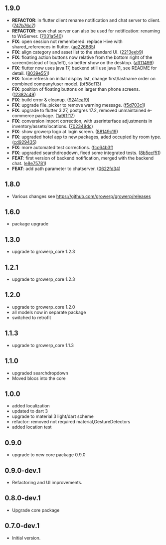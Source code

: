 ## 1.9.0

 - **REFACTOR**: in flutter client rename notification and chat server to client. ([747b76c7](https://github.com/growerp/growerp/commit/747b76c77497fe51f44481f5c2b38a6087c40ad7))
 - **REFACTOR**: now chat server can also be used for notification: renaming to WsServer. ([7031a540](https://github.com/growerp/growerp/commit/7031a540755648763a15b0b0b60607d644195a46))
 - **FIX**: open session not remembered: replace Hive with shared_references in flutter. ([ae226865](https://github.com/growerp/growerp/commit/ae226865ecb2da59f6a45cf8eb0a22c219921710))
 - **FIX**: align category and asset list to the standard UI. ([2213eeb9](https://github.com/growerp/growerp/commit/2213eeb949c59b6d24d603d53fbc7ddcc6519f15))
 - **FIX**: floating action buttons now relative from the bottom right of the screen(instead of top/left), so better show on the desktop. ([aff11499](https://github.com/growerp/growerp/commit/aff11499cfe4997b4a0daf991aed057e919a64d9))
 - **FIX**: flutter now uses java 17, backend still use java 11, see README for detail. ([8039e551](https://github.com/growerp/growerp/commit/8039e551bf240d012e974f2a1b10e64553218724))
 - **FIX**: force refresh on initial display list, change first/lastname order on combined company/user model. ([bf58df13](https://github.com/growerp/growerp/commit/bf58df13e5bf8e32d8001a9554ab45c9d6080951))
 - **FIX**: position of floating buttons on larger than phone screens. ([12382c49](https://github.com/growerp/growerp/commit/12382c499b1f9c42097e055c63058f2959b165ce))
 - **FIX**: build error & cleanup. ([9241caf9](https://github.com/growerp/growerp/commit/9241caf9595474b786451f879fce1929a13c2584))
 - **FIX**: upgrade file_picker to remove warning message. ([f5d703c1](https://github.com/growerp/growerp/commit/f5d703c19b1a4e19f0cbfac6eca32362ab4411a1))
 - **FIX**: upgrade to flutter 3.27, postgres 17.2, removed unmaintained e-commerce package. ([1a9f1f17](https://github.com/growerp/growerp/commit/1a9f1f17928d5e35156ff744338dbb941dfb7222))
 - **FIX**: conversion import correction, with userinterface adjustments in inventory/assets/locations. ([702348dc](https://github.com/growerp/growerp/commit/702348dca0cdbc92054143961059e65e4cfa94a6))
 - **FIX**: show growerp logo at login screen. ([88149c19](https://github.com/growerp/growerp/commit/88149c192c108584fae84889cf62cdff576860d4))
 - **FIX**: upgraded hotel app to new packages, aded occupied by room type. ([cd929435](https://github.com/growerp/growerp/commit/cd929435cc3a02667c1e02408e0b90f055e4baf3))
 - **FIX**: more automated test corrections. ([fcc64b3f](https://github.com/growerp/growerp/commit/fcc64b3f825dbf378684bfa3e7689dfd2e824f53))
 - **FIX**: upgraded searchdropdown, fixed some integrated tests. ([8b5ecf51](https://github.com/growerp/growerp/commit/8b5ecf51c9312a45f9ef6147ac0cf8c941502d19))
 - **FEAT**: first version of backend notification, merged with the backend chat. ([e8e75781](https://github.com/growerp/growerp/commit/e8e7578199b7bcf12d5021e90a9d37b26aa9f8b8))
 - **FEAT**: add path parameter to chatserver. ([0622fd34](https://github.com/growerp/growerp/commit/0622fd34bd35ed9107cd47d2b81d486eacdf6342))

## 1.8.0
* Various changes see https://github.com/growerp/growerp/releases

## 1.6.0
* package upgrade

## 1.3.0
* upgrade to growerp_core 1.2.3

## 1.2.1
* upgrade to growerp_core 1.2.3

## 1.2.0
* upgrade to growerp_core 1.2.0
* all models now in separate package
* switched to retrofit

## 1.1.3
* upgrade to growerp_core 1.1.3

## 1.1.0
* upgraded searchdropdown
* Moved blocs into the core

## 1.0.0
* added localization
* updated to dart 3
* upgrade to material 3 light/dart scheme
* refactor: removed not required material,GestureDetectors 
* added location test

## 0.9.0
* upgrade to new core package 0.9.0

## 0.9.0-dev.1
* Refactoring and UI improvements.

## 0.8.0-dev.1
- Upgrade core package

## 0.7.0-dev.1
- Initial version.

